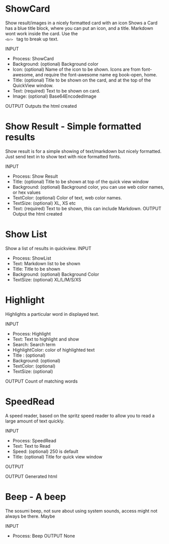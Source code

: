 # ShowCard 
Show result/images in a nicely formatted card with an icon
Shows a Card has a blue title block, where you can put an icon, and a title. Markdown wont work inside the card. Use the <code> ```<br>``` </code> tag to break up text. 

INPUT
- Process: ShowCard
- Background: (optional) Background color
- Icon: (optional) Name of the icon to be shown. Icons are from font-awesome, and require the font-awesome name eg book-open, home.
- Title: (optional) Title to be shown on the card, and at the top of the QuickView window.
- Text: (required) Text to be shown on card.
- Image: (optional) Base64EncodedImage

OUTPUT
Outputs the html created

# Show Result - Simple formatted results
Show result is for a simple showing of text/markdown but nicely formatted. Just send text in to show text with nice formatted fonts.

INPUT
- Process: Show Result
- Title: (optional) Title to be shown at top of the quick view window
- Background: (optional) Background color, you can use web color names, or hex values
- TextColor: (optional) Color of text, web color names.
- TextSize: (optional) XL, XS etc
- Text: (required) Text to be shown, this can include Markdown.
OUTPUT
Output the html created

# Show List
Show a list of results in quickview.
INPUT
- Process: ShowList
- Text: Markdown list to be shown
- Title: Title to be shown
- Background: (optional) Background Color
- TextSize: (optional) XL/L/M/S/XS

# Highlight
Highlights a particular word in displayed text.

INPUT
- Process: Highlight
- Text: Text to highlight and show
- Search: Search term
- HighlightColor: color of highlighted text
- Title : (optional) 
- Background: (optional)
- TextColor: (optional)
- TextSize: (optional) 

OUTPUT
Count of matching words

# SpeedRead
A speed reader, based on the spritz speed reader to allow you to read a large amount of text quickly.

INPUT
- Process: SpeedRead
- Text: Text to Read
- Speed: (optional) 250 is default
- Title: (optional) Title for quick view window

OUTPUT



OUTPUT
Generated html


# Beep - A beep
The sosumi beep, not sure about using system sounds, access might not always be there. Maybe

INPUT
- Process: Beep
OUTPUT
None
